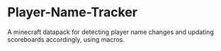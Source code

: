 # Player-Name-Tracker
A minecraft datapack for detecting player name changes and updating scoreboards accordingly, using macros.
